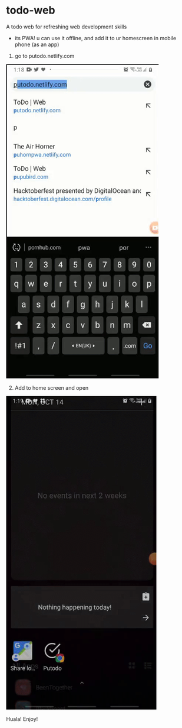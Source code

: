 # todo-web

A todo web for refreshing web development skills

* its PWA! u can use it offline, and add it to ur homescreen in mobile phone (as an app)

1. go to putodo.netlify.com

![Go to link](assets/open-link.gif)

2. Add to home screen and open

![Open](assets/open-app.gif)

Huala! Enjoy!
